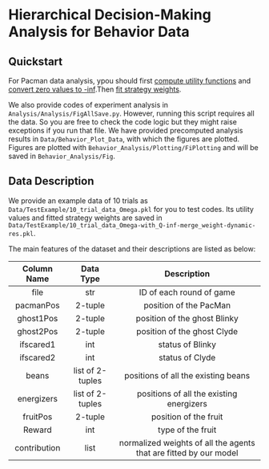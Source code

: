 # Hierarchical Decision-Making Analysis for Behavior Data


## Quickstart


For Pacman data analysis, ypou should first [compute utility functions](./Behavior_Analysis/HierarchicalModel/PreEstimation.py) 
and [convert zero values to -inf](./Behavior_Analysis/HierarchicalModel/UtilityConvert.py).Then [fit strategy weights](./Behavior_Analysis/Fitting/MergeFitting.py).

We also provide codes of experiment analysis in ```Analysis/Analysis/FigAllSave.py```. 
However, running this script requires all the data. So you are free to check the code logic but they might raise 
exceptions if you run that file.  We have provided precomputed analysis results in ```Data/Behavior_Plot_Data```, 
with which the figures are plotted. Figures are plotted with  ```Behavior_Analysis/Plotting/FiPlotting``` and 
will be saved in ```Behavior_Analysis/Fig```.

## Data Description

We provide an example data of 10 trials as ```Data/TestExample/10_trial_data_Omega.pkl``` for you to test codes. 
Its utility values and fitted strategy weights are saved in ```Data/TestExample/10_trial_data_Omega-with_Q-inf-merge_weight-dynamic-res.pkl```.
 
The main features of the dataset and their descriptions are listed as below: 


|  Column Name |     Data Type    |                             Description                             |
|:------------:|:----------------:|:-------------------------------------------------------------------:|
|     file     |        str       |                       ID of each round of game                      |
|   pacmanPos  |      2-tuple     |                        position of the PacMan                       |
|   ghost1Pos  |      2-tuple     |                     position of the ghost Blinky                    |
|   ghost2Pos  |      2-tuple     |                     position of the ghost Clyde                     |
|   ifscared1  |        int       |                           status of Blinky                          |
|   ifscared2  |        int       |                           status of Clyde                           |
|     beans    | list of 2-tuples |                 positions of all the existing beans                 |
|  energizers  | list of 2-tuples |               positions of all the existing energizers              |
|   fruitPos   |      2-tuple     |                        position of the fruit                        |
|    Reward    |        int       |                          type of the fruit                          |
| contribution |       list       | normalized weights of all the agents that are fitted by our model |
